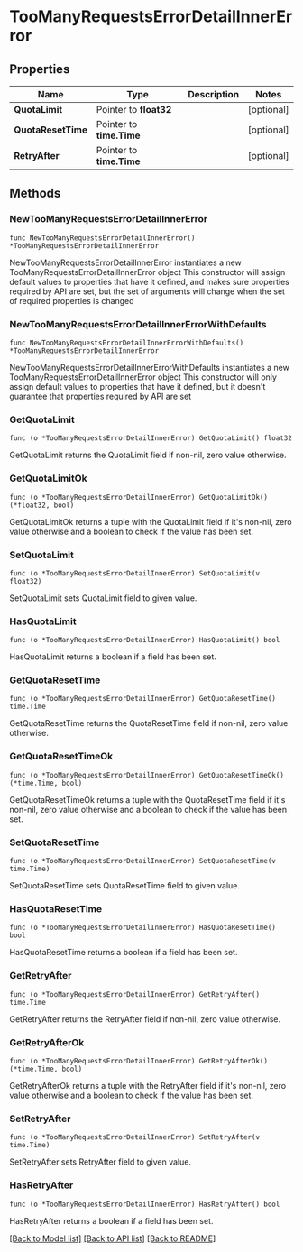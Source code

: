 # TooManyRequestsErrorDetailInnerError

## Properties

Name | Type | Description | Notes
------------ | ------------- | ------------- | -------------
**QuotaLimit** | Pointer to **float32** |  | [optional] 
**QuotaResetTime** | Pointer to **time.Time** |  | [optional] 
**RetryAfter** | Pointer to **time.Time** |  | [optional] 

## Methods

### NewTooManyRequestsErrorDetailInnerError

`func NewTooManyRequestsErrorDetailInnerError() *TooManyRequestsErrorDetailInnerError`

NewTooManyRequestsErrorDetailInnerError instantiates a new TooManyRequestsErrorDetailInnerError object
This constructor will assign default values to properties that have it defined,
and makes sure properties required by API are set, but the set of arguments
will change when the set of required properties is changed

### NewTooManyRequestsErrorDetailInnerErrorWithDefaults

`func NewTooManyRequestsErrorDetailInnerErrorWithDefaults() *TooManyRequestsErrorDetailInnerError`

NewTooManyRequestsErrorDetailInnerErrorWithDefaults instantiates a new TooManyRequestsErrorDetailInnerError object
This constructor will only assign default values to properties that have it defined,
but it doesn't guarantee that properties required by API are set

### GetQuotaLimit

`func (o *TooManyRequestsErrorDetailInnerError) GetQuotaLimit() float32`

GetQuotaLimit returns the QuotaLimit field if non-nil, zero value otherwise.

### GetQuotaLimitOk

`func (o *TooManyRequestsErrorDetailInnerError) GetQuotaLimitOk() (*float32, bool)`

GetQuotaLimitOk returns a tuple with the QuotaLimit field if it's non-nil, zero value otherwise
and a boolean to check if the value has been set.

### SetQuotaLimit

`func (o *TooManyRequestsErrorDetailInnerError) SetQuotaLimit(v float32)`

SetQuotaLimit sets QuotaLimit field to given value.

### HasQuotaLimit

`func (o *TooManyRequestsErrorDetailInnerError) HasQuotaLimit() bool`

HasQuotaLimit returns a boolean if a field has been set.

### GetQuotaResetTime

`func (o *TooManyRequestsErrorDetailInnerError) GetQuotaResetTime() time.Time`

GetQuotaResetTime returns the QuotaResetTime field if non-nil, zero value otherwise.

### GetQuotaResetTimeOk

`func (o *TooManyRequestsErrorDetailInnerError) GetQuotaResetTimeOk() (*time.Time, bool)`

GetQuotaResetTimeOk returns a tuple with the QuotaResetTime field if it's non-nil, zero value otherwise
and a boolean to check if the value has been set.

### SetQuotaResetTime

`func (o *TooManyRequestsErrorDetailInnerError) SetQuotaResetTime(v time.Time)`

SetQuotaResetTime sets QuotaResetTime field to given value.

### HasQuotaResetTime

`func (o *TooManyRequestsErrorDetailInnerError) HasQuotaResetTime() bool`

HasQuotaResetTime returns a boolean if a field has been set.

### GetRetryAfter

`func (o *TooManyRequestsErrorDetailInnerError) GetRetryAfter() time.Time`

GetRetryAfter returns the RetryAfter field if non-nil, zero value otherwise.

### GetRetryAfterOk

`func (o *TooManyRequestsErrorDetailInnerError) GetRetryAfterOk() (*time.Time, bool)`

GetRetryAfterOk returns a tuple with the RetryAfter field if it's non-nil, zero value otherwise
and a boolean to check if the value has been set.

### SetRetryAfter

`func (o *TooManyRequestsErrorDetailInnerError) SetRetryAfter(v time.Time)`

SetRetryAfter sets RetryAfter field to given value.

### HasRetryAfter

`func (o *TooManyRequestsErrorDetailInnerError) HasRetryAfter() bool`

HasRetryAfter returns a boolean if a field has been set.


[[Back to Model list]](../README.md#documentation-for-models) [[Back to API list]](../README.md#documentation-for-api-endpoints) [[Back to README]](../README.md)



